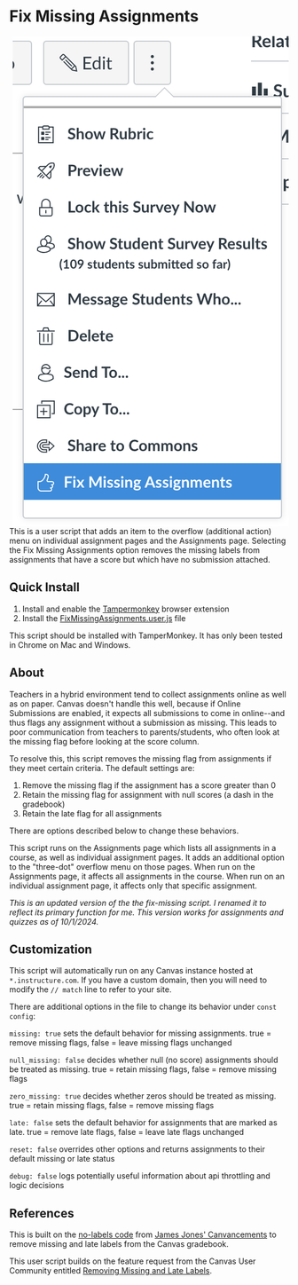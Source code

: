 # Fix Missing Assignments
<img src="./FixLateAssignment-Menu.png?raw=true" align="right" alt="image of Fix Missing Assignments menu on Assignments page"/>This is a user script that adds an item to the overflow (additional action) menu on individual assignment pages and the Assignments page. Selecting the Fix Missing Assignments option removes the missing labels from assignments that have a score but which have no submission attached.

## Quick Install
1. Install and enable the [Tampermonkey](http://tampermonkey.net/) browser extension
2. Install the [FixMissingAssignments.user.js](https://github.com/agessaman/canvas-tools/raw/main/fix-missing/FixMissingAssignments.user.js) file

This script should be installed with TamperMonkey. It has only been tested in Chrome on Mac and Windows.

## About
Teachers in a hybrid environment tend to collect assignments online as well as on paper. Canvas doesn't handle this well, because if Online Submissions are enabled, it expects all submissions to come in online--and thus flags any assignment without a submission as missing. This leads to poor communication from teachers to parents/students, who often look at the missing flag before looking at the score column.

To resolve this, this script removes the missing flag from assignments if they meet certain criteria. The default settings are:
1. Remove the missing flag if the assignment has a score greater than 0
2. Retain the missing flag for assignment with null scores (a dash in the gradebook)
3. Retain the late flag for all assignments

There are options described below to change these behaviors.

This script runs on the Assignments page which lists all assignments in a course, as well as individual assignment pages. It adds an additional option to the "three-dot" overflow menu on those pages. When run on the Assignments page, it affects all assignments in the course. When run on an individual assignment page, it affects only that specific assignment.

*This is an updated version of the the fix-missing script. I renamed it to reflect its primary function for me. This version works for assignments and quizzes as of 10/1/2024.*

## Customization
This script will automatically run on any Canvas instance hosted at ``*.instructure.com``. If you have a custom domain, then you will need to modify the ``// match`` line to refer to your site.

There are additional options in the file to change its behavior under ``const config``:

``missing: true`` sets the default behavior for missing assignments. true = remove missing flags, false = leave missing flags unchanged

``null_missing: false`` decides whether null (no score) assignments should be treated as missing. true = retain missing flags, false = remove missing flags

``zero_missing: true`` decides whether zeros should be treated as missing. true = retain missing flags, false = remove missing flags

``late: false`` sets the default behavior for assignments that are marked as late. true = remove late flags, false = leave late flags unchanged

``reset: false`` overrides other options and returns assignments to their default missing or late status

``debug: false`` logs potentially useful information about api throttling and logic decisions


## References

This is built on the [no-labels code](https://github.com/jamesjonesmath/canvancement/blob/master/grades/no-labels/no-labels.js) from [James Jones' Canvancements](https://github.com/jamesjonesmath/canvancement/) to remove missing and late labels from the Canvas gradebook.

This user script builds on the feature request from the Canvas User Community entitled [Removing Missing and Late Labels](https://community.canvaslms.com/t5/Developers-Group/Removing-Missing-and-Late-Labels/bc-p/438733#M964).
